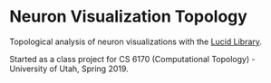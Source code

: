 # Neuron Visualization Topology
Topological analysis of neuron visualizations with the [Lucid Library](https://github.com/tensorflow/lucid).

Started as a class project for CS 6170 (Computational Topology) - University of Utah, Spring 2019.
